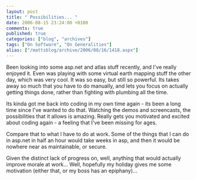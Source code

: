 ```yaml
---
layout: post
title: " Possibilities... "
date: 2006-08-15 23:24:00 +0100
comments: true
published: true
categories: ["blog", "archives"]
tags: ["On Software", "On Generalities"]
alias: ["/mattsblog/archive/2006/08/16/1418.aspx"]
---
```

<!-- more -->

<P>Been looking into some asp.net and atlas stuff recently, and I've really enjoyed it. Even was playing with some virtual earth mapping stuff the other day, which was very cool. It was so easy, but still so powerful. Its takes away so much that you have to do manually, and lets you focus on actually getting things done, rather than fighting with plumbing all the time.</P>
 <P>Its kinda got me back into coding in my own time again - its been a long time since I've wanted to do that. Watching the demos and screencasts, the possibilities that it allows is amazing. Really gets you motivated and excited about coding again - a feeling that I've been missing for ages. </P>
 <P>Compare that to what I have to do at work. Some of the things that I can do in asp.net in half an hour would take weeks in asp, and then it would be nowhere near as maintainable, or secure.</P>
 <P>Given the distinct lack of progress on, well, anything that would actually improve morale at work... Well, hopefully my holiday gives me some motivation (either that, or my boss has an epiphany)...</P>
